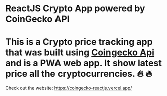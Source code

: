 # ReactJS Crypto App powered by CoinGecko API

# This is a Crypto price tracking app that was built using [Coingecko Api](https://www.coingecko.com/en/api) and is a PWA web app. It show latest price all the cryptocurrencies. 🔥 🔥

Check out the website: https://coingecko-reactjs.vercel.app/
